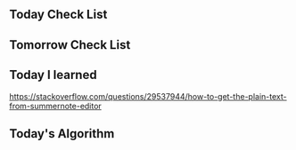 ## Today Check List



## Tomorrow Check List



## Today I learned

https://stackoverflow.com/questions/29537944/how-to-get-the-plain-text-from-summernote-editor

## Today's Algorithm


